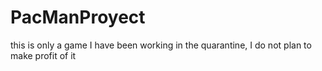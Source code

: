 # PacManProyect
this is only a game I have been working in the quarantine, I do not plan to make profit of it
